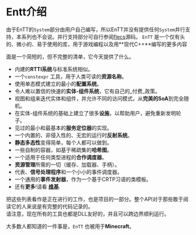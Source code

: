 
# Entt介绍
由于EnTT的`System`部分由用户自己编写，所以EnTT并没有提供任何`System`并行支持，本系列也不会说。并行支持部分可自行参阅[flecs](https://github.com/SanderMertens/flecs)源码。
`EnTT` 是一个仅有头的、微小的、易于使用的库，用于游戏编程以及用**现代C++**编写的更多内容

面是一个简短的，但不完整的清单，它今天提供了什么。

- 内建的**RTTI系统**与标准系统相似。
- 一个`constexpr` 工具，用于人类可读的**资源名称**。
- 使用单态模式建立的最小的**配置系统**。
- 令人难以置信的快速的**实体-组件系统**，它有自己的_付费_政策。
- 视图和组来迭代实体和组件，并允许不同的访问模式，从**完美的SoA**到完全随机。
- 在实体-组件系统的基础上建立了很多**设施**，以帮助用户，避免重新发明轮子。
- 见过的最小和最基本的**服务定位器**的实现。
- 一个内置的、非侵入性的、无宏的运行时**反射系统**。
- **静态多态性**变得简单，每个人都可以做到。
- 一些自制的容器，如基于稀疏集的**哈希图**。
- 一个适用于任何类型进程的**合作调度器**。
- **资源管理**所需的一切（缓存、加载器、手柄）。
- 代表、**信号处理程序**和一个小小的事件调度器。
- 一个通用的**事件发射器**，作为一个基于CRTP习语的类模板。
- 还有**更多**!请看 [**维基**](https://link.juejin.cn?target=https%3A%2F%2Fgithub.com%2Fskypjack%2Fentt%2Fwiki "https://github.com/skypjack/entt/wiki").

把这些列表看作是正在进行的工作，也是项目的一部分。整个API对于那些敢于阅读它的人来说是有完整的代码记录的。  
请注意，现在所有的工具也都是DLL友好的，并且可以跨边界顺利运行。

大多数人都知道的一件事是，`EnTT` 也被用于**Minecraft**。
  